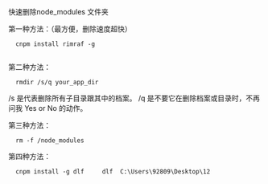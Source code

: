 快速删除node_modules 文件夹

第一种方法：（最方便，删除速度超快）

``` 
  cnpm install rimraf -g 
  
```

第二种方法：

```
  rmdir /s/q your_app_dir
```

/s 是代表删除所有子目录跟其中的档案。 
  /q 是不要它在删除档案或目录时，不再问我 Yes or No 的动作。 

第三种方法：

```
  rm -f /node_modules
```

第四种方法：

```
  cnpm install -g dlf     dlf  C:\Users\92809\Desktop\12
```


